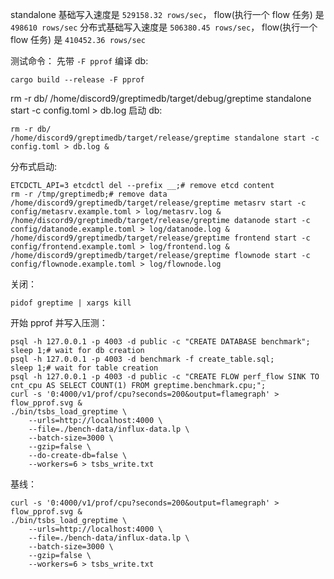 standalone 基础写入速度是 `529158.32 rows/sec`， flow(执行一个 flow 任务) 是 `498610 rows/sec` 
分布式基础写入速度是 `506380.45 rows/sec`， flow(执行一个 flow 任务) 是 `410452.36 rows/sec`

测试命令：
先带 `-F pprof` 编译 db:

```shell
cargo build --release -F pprof
```

rm -r db/
/home/discord9/greptimedb/target/debug/greptime standalone start -c config.toml > db.log
启动 db:
```shell
rm -r db/
/home/discord9/greptimedb/target/release/greptime standalone start -c config.toml > db.log &

```

分布式启动:
```shell
ETCDCTL_API=3 etcdctl del --prefix __;# remove etcd content
rm -r /tmp/greptimedb;# remove data
/home/discord9/greptimedb/target/release/greptime metasrv start -c config/metasrv.example.toml > log/metasrv.log &
/home/discord9/greptimedb/target/release/greptime datanode start -c config/datanode.example.toml > log/datanode.log &
/home/discord9/greptimedb/target/release/greptime frontend start -c config/frontend.example.toml > log/frontend.log &
/home/discord9/greptimedb/target/release/greptime flownode start -c config/flownode.example.toml > log/flownode.log
```
关闭：
```shell
pidof greptime | xargs kill
```


开始 pprof 并写入压测：
```shell
psql -h 127.0.0.1 -p 4003 -d public -c "CREATE DATABASE benchmark";
sleep 1;# wait for db creation
psql -h 127.0.0.1 -p 4003 -d benchmark -f create_table.sql;
sleep 1;# wait for table creation
psql -h 127.0.0.1 -p 4003 -d public -c "CREATE FLOW perf_flow SINK TO cnt_cpu AS SELECT COUNT(1) FROM greptime.benchmark.cpu;";
curl -s '0:4000/v1/prof/cpu?seconds=200&output=flamegraph' > flow_pprof.svg &
./bin/tsbs_load_greptime \
    --urls=http://localhost:4000 \
    --file=./bench-data/influx-data.lp \
    --batch-size=3000 \
    --gzip=false \
    --do-create-db=false \
    --workers=6 > tsbs_write.txt
```

基线：
```shell
curl -s '0:4000/v1/prof/cpu?seconds=200&output=flamegraph' > flow_pprof.svg &
./bin/tsbs_load_greptime \
    --urls=http://localhost:4000 \
    --file=./bench-data/influx-data.lp \
    --batch-size=3000 \
    --gzip=false \
    --workers=6 > tsbs_write.txt
```